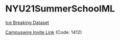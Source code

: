 # NYU21SummerSchoolML
[Ice Breaking Dataset](https://docs.google.com/spreadsheets/d/1RZ5YzxpeLsS16EGDoPcF4PM5WLGAGXrwq5ZCF4KNcaQ/edit?usp=sharing)

[Campuswire Invite Link](https://campuswire.com/p/GDCEB5FDA) (Code: 1412)